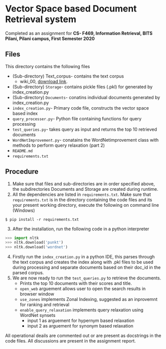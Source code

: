 # Vector Space based Document Retrieval system
Completed as an assignment for **CS- F469, Information Retrieval, BITS Pilani, Pilani campus, First Semester 2020**
## Files
This directory contains the following files
* (Sub-directory) Text_corpus- contains the text corpus
	* wiki_00, [download link](https://drive.google.com/file/d/1FtT5XL3WM8u2H_i0LaNvYbgko33E6s1Z/view?usp=sharing).
* (Sub-directory) `Storage`- contains pickle files (.pkl) for generated by index_creation.py 
* (Sub-directory) `Documents`- conatins individual documents generated by index_creation.py
* `index_creation.py`- Primary code file, constructs the vector space based index
* `query_processer.py`- Python file containing functions for query processing
* `test_queries.py`- takes query as input and returns the top 10 retrieved documents
* `WordNetImprovement.py`- conatains the WordNetimprovement class with methods to perform query relaxation (part 2)
* `README.md`
* `requirements.txt`

## Procedure
1. Make sure that files and sub-directories are in order specified above, the subdirectories Documents and Storage are created during runtime. 
2.  All the dependencies are listed in `requirements.txt`. Make sure that `requirements.txt` is in the directory containing the code files and its your present working directory, execute the following on command line (Windows)
```
$ pip install -r requirements.txt
```
3. After the installation, run the following code in a python interpreter
```python
>>> import nltk
>>> nltk.download('punkt')
>>> nltk.download('wordnet')
```
4. Firstly run the `index_creation.py` in a python IDE, this parses through the text corpus and creates the index along with .pkl files to be used during processing and separate documents based on their doc_id in the parsed corpus.
5. We are now ready to run the `test_queries.py` to retrieve the documents. 
	* Prints the top 10 documents with their scores and title.
	* `open_web` arguement allows user to open the search results in browser window
	* `use_zones` implements Zonal Indexing, suggested as an inprovemnt for ranking and retrieval
	* `enable_query_relaxation` implements query relaxation using WordNet synsets
		* input 1 as arguement for hypernym based relaxation
		* input 2 as arguement for synonym based relaxation

All operational deails are commented out or are present as docstrings in the code files. All discussions are present in the assignment report.


